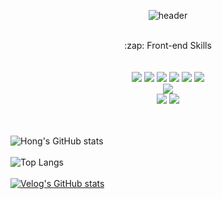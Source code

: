 <div align=center>
  
![header](https://capsule-render.vercel.app/api?type=cylinder&color=ffe4e1&height=150&section=header&text=Wellcome'-'&fontColor=ffffff&fontSize=70&animation=fadeIn&fontAlignY=55)
</div>
<br />
<div display=flex align=center>
 <div > :zap: Front-end Skills</div>
  <br />
  <br />
<img src="https://img.shields.io/badge/HTML5-E34F26?style=for-the-badge&logo=HTML5&logoColor=white">
<img src="https://img.shields.io/badge/CSS-1572B6?style=for-the-badge&logo=Java&logoColor=white">
<img src="https://img.shields.io/badge/JavaScript-F7DF1E?style=for-the-badge&logo=JavaScript&logoColor=white">
<img src="https://img.shields.io/badge/React-61DAFB?style=for-the-badge&logo=MySQL&logoColor=white">
<img src="https://img.shields.io/badge/Styledcomponent-DB7093?style=for-the-badge&logo=MySQL&logoColor=white">
<img src="https://img.shields.io/badge/Redux-764ABC?style=for-the-badge&logo=redux&logoColor=white">

<br />
<img src="https://img.shields.io/badge/aws-232F3E?style=for-the-badge&logo=Amazon aws&logoColor=white">
<br />
<img src="https://img.shields.io/badge/github-181717?style=for-the-badge&logo=github&logoColor=white">
<img src="https://img.shields.io/badge/VSCode-007ACC?style=for-the-badge&logo=VisualStudioCode&logoColor=white">
</div>


  <br />
  <br />
  
![Hong's GitHub stats](https://github-readme-stats.vercel.app/api?username=Yunsu0928&show_icons=true&theme=radical)<br /><br />
![Top Langs](https://github-readme-stats.vercel.app/api/top-langs/?username=Yunsu0928&langs_count=8)<br /><br />
  [![Velog's GitHub stats](https://velog-readme-stats.vercel.app/api/list?name=yunsu0928)](https://velog.io/@yunsu0928) 


<!--
**Yunsu0928/Yunsu0928** is a ✨ _special_ ✨ repository because its `README.md` (this file) appears on your GitHub profile.

Here are some ideas to get you started:

- 🔭 I’m currently working on ...
- 🌱 I’m currently learning ...
- 👯 I’m looking to collaborate on ...
- 🤔 I’m looking for help with ...
- 💬 Ask me about ...
- 📫 How to reach me: ...
- 😄 Pronouns: ...
- ⚡ Fun fact: ...
-->

